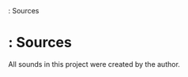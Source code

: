 <html>: Sources
  <body>
    <h1>: Sources </h1>
      <p> All sounds in this project were created by the author. </p>
  </body>
</html>
